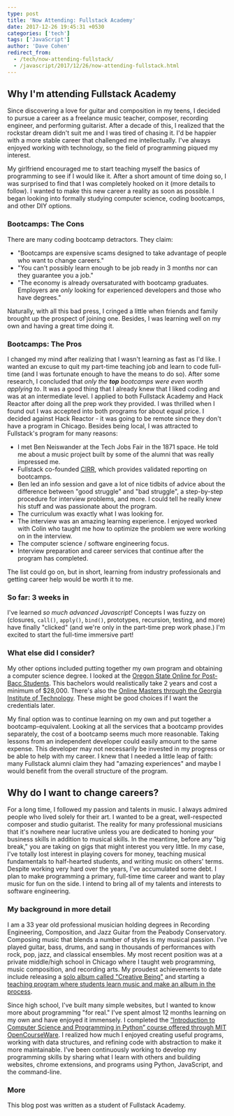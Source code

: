 ```yaml
---
type: post
title: 'Now Attending: Fullstack Academy'
date: 2017-12-26 19:45:31 +0530
categories: ['tech']
tags: ['JavaScript']
author: 'Dave Cohen'
redirect_from:
  - /tech/now-attending-fullstack/
  - /javascript/2017/12/26/now-attending-fullstack.html
---
```


## Why I'm attending Fullstack Academy

Since discovering a love for guitar and composition in my teens, I decided to pursue a career as a freelance music teacher, composer, recording engineer, and performing guitarist. After a decade of this, I realized that the rockstar dream didn't suit me and I was tired of chasing it. I'd be happier with a more stable career that challenged me intellectually. I've always enjoyed working with technology, so the field of programming piqued my interest.

My girlfriend encouraged me to start teaching myself the basics of programming to see if I would like it. After a short amount of time doing so, I was surprised to find that I was completely hooked on it (more details to follow). I wanted to make this new career a reality as soon as possible. I began looking into formally studying computer science, coding bootcamps, and other DIY options.

### Bootcamps: The Cons

There are many coding bootcamp detractors. They claim:

- "Bootcamps are expensive scams designed to take advantage of people who want to change careers."
- "You can't possibly learn enough to be job ready in 3 months nor can they guarantee you a job."
- "The economy is already oversaturated with bootcamp graduates. Employers are _only_ looking for experienced developers and those who have degrees."

Naturally, with all this bad press, I cringed a little when friends and family brought up the prospect of joining one. Besides, I was learning well on my own and having a great time doing it.

### Bootcamps: The Pros

I changed my mind after realizing that I wasn't learning as fast as I'd like. I wanted an excuse to quit my part-time teaching job and learn to code full-time (and I was fortunate enough to have the means to do so). After some research, I concluded that _only the **top** bootcamps were even worth applying to_. It was a good thing that I already knew that I liked coding and was at an intermediate level. I applied to both Fullstack Academy and Hack Reactor after doing all the prep work they provided. I was thrilled when I found out I was accepted into both programs for about equal price. I decided against Hack Reactor - it was going to be remote since they don't have a program in Chicago. Besides being local, I was attracted to Fullstack's program for many reasons:

- I met Ben Neiswander at the Tech Jobs Fair in the 1871 space. He told me about a music project built by some of the alumni that was really impressed me.
- Fullstack co-founded [CIRR](https://cirr.org/data), which provides validated reporting on bootcamps.
- Ben led an info session and gave a lot of nice tidbits of advice about the difference between "good struggle" and "bad struggle", a step-by-step procedure for interview problems, and more. I could tell he really knew his stuff and was passionate about the program.
- The curriculum was exactly what I was looking for.
- The interview was an amazing learning experience. I enjoyed worked with Colin who taught me how to optimize the problem we were working on in the interview.
- The computer science / software engineering focus.
- Interview preparation and career services that continue after the program has completed.

The list could go on, but in short, learning from industry professionals and getting career help would be worth it to me.

### So far: 3 weeks in

I've learned _so much advanced Javascript!_ Concepts I was fuzzy on (closures, `call()`, `apply()`, `bind()`, prototypes, recursion, testing, and more) have finally "clicked" (and we're only in the part-time prep work phase.) I'm excited to start the full-time immersive part!

### What else did I consider?

My other options included putting together my own program and obtaining a computer science degree. I looked at the [Oregon State Online for Post-Bacc Students](http://eecs.oregonstate.edu/online-cs-students). This bachelors would realistically take 2 years and cost a minimum of \$28,000. There's also the [Online Masters through the Georgia Institute of Technology](http://www.omscs.gatech.edu/current-courses). These might be good choices if I want the credentials later.

My final option was to continue learning on my own and put together a bootcamp-equivalent. Looking at all the services that a bootcamp provides separately, the cost of a bootcamp seems much more reasonable. Taking lessons from an independent developer could easily amount to the same expense. This developer may not necessarily be invested in my progress or be able to help with my career. I knew that I needed a little leap of faith: many Fullstack alumni claim they had "amazing experiences" and maybe I would benefit from the overall structure of the program.

## Why do I want to change careers?

For a long time, I followed my passion and talents in music. I always admired people who lived solely for their art. I wanted to be a great, well-respected composer and studio guitarist. The reality for many professional musicians that it's nowhere near lucrative unless you are dedicated to honing your business skills in addition to musical skills. In the meantime, before any "big break," you are taking on gigs that might interest you very little. In my case, I've totally lost interest in playing covers for money, teaching musical fundamentals to half-hearted students, and writing music on others' terms. Despite working very hard over the years, I've accumulated some debt. I plan to make programming a primary, full-time time career and want to play music for fun on the side. I intend to bring all of my talents and interests to software engineering.

### My background in more detail

I am a 33 year old professional musician holding degrees in Recording Engineering, Composition, and Jazz Guitar from the Peabody Conservatory. Composing music that blends a number of styles is my musical passion. I’ve played guitar, bass, drums, and sang in thousands of performances with rock, pop, jazz, and classical ensembles. My most recent position was at a private middle/high school in Chicago where I taught web programming, music composition, and recording arts. My proudest achievements to date include releasing a [solo album called "Creative Being"](https://scraggo.bandcamp.com/releases) and starting a [teaching program where students learn music and make an album in the process](http://songmindstudios.com).

Since high school, I've built many simple websites, but I wanted to know more about programming "for real." I've spent almost 12 months learning on my own and have enjoyed it immensely. I completed the [“Introduction to Computer Science and Programming in Python” course offered through MIT OpenCourseWare](https://ocw.mit.edu/courses/electrical-engineering-and-computer-science/6-0001-introduction-to-computer-science-and-programming-in-python-fall-2016/). I realized how much I enjoyed creating useful programs, working with data structures, and refining code with abstraction to make it more maintainable. I’ve been continuously working to develop my programming skills by sharing what I learn with others and building websites, chrome extensions, and programs using Python, JavaScript, and the command-line.

### More

This blog post was written as a student of Fullstack Academy.
